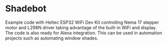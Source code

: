 # Shadebot
Example code with Heltec ESP32 WiFi Dev Kit controlling Nema 17 stepper motor and L298N driver taking advantage of the built-in WiFi and display. The code is also ready for Alexa integration. This can be used in automation projects such as automating window shades.
